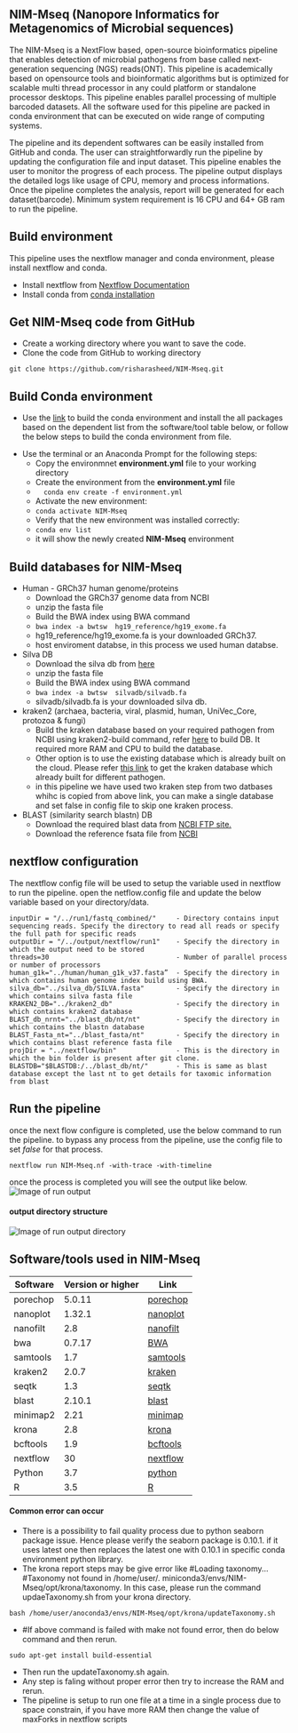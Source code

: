 ## NIM-Mseq (Nanopore Informatics for Metagenomics of Microbial sequences)
The NIM-Mseq is a NextFlow based, open-source bioinformatics pipeline that enables detection of microbial pathogens from base called next-generation sequencing (NGS) reads(ONT). This pipeline is academically based on opensource tools and bioinformatic algorithms but is optimized for scalable multi thread processor in any could platform or standalone processor desktops. This pipeline enables parallel processing of multiple barcoded datasets. All the software used for this pipeline are packed in conda environment that can be executed on wide range of computing systems. 

The pipeline and its dependent softwares can be easily installed from GitHub and conda. The user can straightforwardly run the pipeline by updating the configuration file and input dataset. This pipeline enables the user to monitor the progress of each process. The pipeline output displays the detailed logs like usage of CPU, memory and process informations.  Once the pipeline completes the analysis, report will be generated for each dataset(barcode). Minimum system requirement is 16 CPU and 64+ GB ram to run the pipeline. 
 
## Build environment 

This pipeline uses the nextflow manager and conda environment, please install nextflow and conda.
* Install nextflow from [Nextflow Documentation](https://www.nextflow.io/docs/latest/getstarted.html)
* Install conda from [conda installation](https://docs.conda.io/projects/conda/en/latest/user-guide/install/index.html)
## Get NIM-Mseq code from GitHub
* Create a working directory where you want to save the code.
* Clone the code from GitHub to working directory
 ```
git clone https://github.com/risharasheed/NIM-Mseq.git
```

## Build Conda environment 
* Use the [link](https://conda.io/projects/conda/en/latest/user-guide/tasks/manage-environments.html#creating-an-environment-from-an-environment-yml-file) to build the conda environment and install the all packages based on the dependent list from the software/tool table below, or follow the below steps to build the conda environment from file.  
- Use the terminal or an Anaconda Prompt for the following steps:
     - Copy the environmnet **environment.yml**  file to your working directory
     - Create the environment from the **environment.yml** file
     -  ```   conda env create -f environment.yml   ```
     -  Activate the new environment: 
     -  ``` conda activate NIM-Mseq ```
     -  Verify that the new environment was installed correctly:  
     -  ``` conda env list  ``` 
     -   it will show the newly created **NIM-Mseq** environment 
## Build databases for NIM-Mseq
* Human - GRCh37 human genome/proteins 
     * Download the GRCh37 genome data from NCBI
     * unzip the fasta file
     * Build the BWA index using BWA command 
     * ``` bwa index -a bwtsw  hg19_reference/hg19_exome.fa  ```   
     * hg19_reference/hg19_exome.fa  is your downloaded GRCh37.
     * host enviroment databse, in this process we used human databse.
* Silva DB
     * Download the silva db from [here](https://www.arb-silva.de/download/arb-files/)
     * unzip the fasta file
     * Build the BWA index using BWA command
     *  ``` bwa index -a bwtsw  silvadb/silvadb.fa   ``` 
     * silvadb/silvadb.fa  is your downloaded silva db.      
* kraken2 (archaea, bacteria, viral, plasmid, human, UniVec_Core, protozoa & fungi)
     * Build the kraken database based on your required pathogen from NCBI using kraken2-build command, refer [here](https://github.com/DerrickWood/kraken2/blob/master/docs/MANUAL.markdown) to build DB. It required more RAM and CPU to build the database.
     * Other option is to use the existing database which is already built on the cloud. Please refer [this link](https://benlangmead.github.io/aws-indexes/k2) to get the kraken database which already built for different pathogen.
     * in this pipeline we have used two kraken step from two datbases whihc is copied from above link, you can make a single database and set false in config file to skip  one kraken process.
* BLAST (similarity search blastn) DB
     * Download the required blast data from [NCBI FTP site.](https://ftp.ncbi.nlm.nih.gov/blast/db/)
     * Download the reference fsata file from [NCBI](https://ftp.ncbi.nlm.nih.gov/blast/db/FASTA/)
## nextflow configuration
The nextflow config file will be used to setup the variable used in nextflow to run the pipeline.
open the netflow.config file and update the below variable based on your directory/data.
```
inputDir = "/../run1/fastq_combined/"     - Directory contains input sequencing reads. Specify the directory to read all reads or specify the full path for specific reads   
outputDir = "/../output/nextflow/run1"    - Specify the directory in which the output need to be stored
threads=30                                - Number of parallel process or number of processors
human_g1k="../human/human_g1k_v37.fasta”  - Specify the directory in which contains human genome index build using BWA.
silva_db="../silva_db/SILVA.fasta"        - Specify the directory in which contains silva fasta file 
KRAKEN2_DB="../kraken2_db"                - Specify the directory in which contains kraken2 database
BLAST_db_nrnt="../blast_db/nt/nt"         - Specify the directory in which contains the blastn database
BLAST_Fasta_nt="../blast_fasta/nt"        - Specify the directory in which contains blast reference fasta file
projDir = "../nextflow/bin"               - This is the directory in which the bin folder is present after git clone.
BLASTDB="$BLASTDB:/../blast_db/nt/"       - This is same as blast database except the last nt to get details for taxomic information from blast
```
## Run the pipeline
once the next flow configure is completed, use the below command to run the pipeline. to bypass any process from the pipeline, use the config file to set *false* for that process.
```
nextflow run NIM-Mseq.nf -with-trace -with-timeline
```
once the process is completed you will see the output like below.
![Image of run output](https://github.com/rishaashraf/hello-wold/blob/main/run4%20completed.png)

#### output directory structure 
![Image of run output directory](https://github.com/risharasheed/hello-wold/blob/main/Folder_structure.png)


## Software/tools used in NIM-Mseq
|Software	|Version or higher	|Link
|---------|  ------|----
|porechop	|5.0.11	|[porechop](https://github.com/rrwick/Porechop)
|nanoplot	|1.32.1	|[nanoplot](https://github.com/wdecoster/NanoPlot)
|nanofilt	|2.8	|[nanofilt](https://github.com/wdecoster/nanofilt)
|bwa	|0.7.17	|[BWA](https://github.com/lh3/bwa)
|samtools	|1.7	|[samtools](http://www.htslib.org/)
|kraken2	|2.0.7	|[kraken](https://github.com/DerrickWood/kraken2)
|seqtk	|1.3	|[seqtk](https://github.com/lh3/seqtk)
|blast	|2.10.1	|[blast](https://blast.ncbi.nlm.nih.gov/Blast.cgi)
|minimap2	|2.21	|[minimap](https://github.com/lh3/minimap2)
|krona	|2.8	|[krona](https://github.com/marbl/Krona/wiki)
|bcftools|	1.9	|[bcftools](http://samtools.github.io/bcftools/bcftools.html)
|nextflow	|30	|[nextflow](https://www.nextflow.io/docs/latest/getstarted.html)
|Python	|3.7	|[python](https://www.python.org/)
|R	|3.5	|[R](https://www.r-project.org/)


#### Common error can occur  
 * There is a possibility to fail quality process due to python seaborn package issue. Hence please verify the seaborn package is 0.10.1. if it uses latest one then replaces  the latest one with 0.10.1 in specific conda environment python library.
 * The krona report steps may be give error like #Loading taxonomy...  #Taxonomy not found in /home/user/. miniconda3/envs/NIM-Mseq/opt/krona/taxonomy.  In this case, please  run the command updaeTaxonomy.sh   from your krona directory. 
```
bash /home/user/anoconda3/envs/NIM-Mseq/opt/krona/updateTaxonomy.sh  
```
* #If above command is failed with make not found error, then do below command and then rerun.
```|
sudo apt-get install build-essential
```
* Then run the updateTaxonomy.sh again.
* Any step is faling without proper error then try to increase the RAM and rerun. 
* The pipeline is setup to run one file at a time in a single process due to space constrain, if you have more RAM then change the value of maxForks in nextflow scripts  




